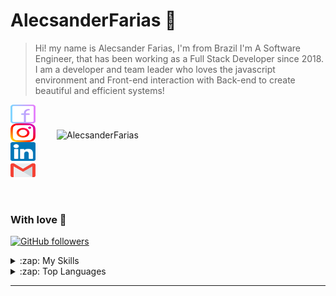# AlecsanderFarias 🚀

> Hi! my name is Alecsander Farias, I'm from Brazil I'm A Software Engineer, that has been working as a Full Stack Developer since 2018.
> I am a developer and team leader who loves the javascript environment and Front-end interaction with Back-end to create beautiful and efficient systems!

<img src="https://github-readme-stats.vercel.app/api?username=AlecsanderFarias&show_icons=true&theme=dracula&locale=en" alt="AlecsanderFarias" width="400px" align="right" hspace="30px" vspace="40px"/>

<p>
  <p>
  <a href="https://www.facebook.com/alecsander.souzafarias/" target="_blank">
    <img align="center" src="./.github/icons/facebook.svg" alt="AlecsanderFarias" height="30" width="40" />
  </a>

  <a href="https://www.instagram.com/alecs_farias/" target="_blank">
    <img align="center" src="./.github/icons/instagram.svg" alt="AlecsanderFarias" height="30" width="40" />
  </a>

  <a href="https://www.linkedin.com/in/alecsander-souza-farias-912905188/" target="_blank">
    <img align="center" src="./.github/icons/linkedin.svg" alt="AlecsanderFarias" height="30" width="40" />
  </a>

  <a href="mailto:alecs@devfarias.com?subject=Hello%20again" target="_blank">
    <img align="center" src="./.github/icons/gmail.svg" alt="AlecsanderFarias" height="30" width="40" />
  </a>
  </p>
</p>

<br>


<h3>With love 💙</h3>

[![GitHub followers](https://img.shields.io/github/followers/AlecsanderFarias.svg?style=social&label=Follow&maxAge=2592000)](https://github.com/AlecsanderFarias?tab=followers)

<details>
  <summary>:zap: My Skills</summary>
  
  </br><b>Databases</b>

  <a href="https://www.postgresql.org/" target="_blank">
      <img align="center" src="https://www.vectorlogo.zone/logos/postgresql/postgresql-icon.svg" alt="PostgreSQL" height="30" width="30" />
  </a>

  <a href="https://www.mongodb.com/" target="_blank">
      <img align="center" src="https://www.vectorlogo.zone/logos/mongodb/mongodb-icon.svg" alt="MongoDB" height="30" width="30" />
  </a>
  
  <a href="https://firebase.google.com/" target="_blank">
      <img align="center" src="https://www.gstatic.com/mobilesdk/160503_mobilesdk/logo/2x/firebase_28dp.png" alt="Firebase" height="30" width="30" />
  </a>


  </br><b>Languages</b>

  <a href="https://nodejs.org/en/" target="_blank">
      <img align="center" src="https://www.vectorlogo.zone/logos/nodejs/nodejs-icon.svg" alt="JavaScript" height="30" width="30" />
  </a>

  <a href="https://www.google.com/search?rlz=1C5CHFA_enBR913BR913&sxsrf=ALeKk02FSQWrZCG57KoNgozn6WlT2V-Hbw%3A1610935910810&ei=Zu4EYLHSMJWf5OUP2-a-4Ao&q=java+language&oq=java+&gs_lcp=CgZwc3ktYWIQAxgAMgQIIxAnMgIIADIHCAAQsQMQQzIECAAQQzIHCAAQsQMQQzIHCAAQsQMQQzIECAAQQzIECAAQQzIECAAQQzIECAAQQzoECAAQR1DjH1jjH2DgKmgAcAJ4AIABeogBepIBAzAuMZgBAKABAaoBB2d3cy13aXrIAQjAAQE&sclient=psy-ab" target="_blank">
      <img align="center" src="https://www.vectorlogo.zone/logos/java/java-icon.svg" alt="Java" height="30" width="30" />
  </a>
  
  <a href="https://www.google.com/search?rlz=1C5CHFA_enBR913BR913&sxsrf=ALeKk03lziKP0THvUNIR5wsHLUSqRTAbCA%3A1610935993586&ei=ue4EYIOuI_Kj5OUPrZm8-Aw&q=c+language&oq=c+language&gs_lcp=CgZwc3ktYWIQARgAMgQIABBDMgIIADIECAAQQzICCAAyAggAMgIIADICCAAyBAgAEEMyAggAMgIIADoECCMQJzoFCAAQsQM6CAguELEDEIMBOgQILhBDOggIABDHARCjAjoICAAQxwEQrwFQ4zVYqkBgxkhoAHAAeACAAZ0BiAHGCZIBBDAuMTCYAQCgAQGqAQdnd3Mtd2l6wAEB&sclient=psy-ab" target="_blank">
      C
  </a>
  
   <a href="https://www.google.com/search?rlz=1C5CHFA_enBR913BR913&sxsrf=ALeKk01faPl9WxLH9q20B0_D9-v-HWeN0g%3A1610936052139&ei=9O4EYNGGCNew5OUPp_maoAw&q=c%2B%2B+language&oq=c%2B%2B+language&gs_lcp=CgZwc3ktYWIQAzICCAAyBQgAEMsBMgUIABDLATIFCAAQywEyBQgAEMsBMgUIABDLATIFCAAQywEyBQgAEMsBMgUIABDLATIFCAAQywE6BAgAEEc6BwgAELEDEEM6BAgAEENQ5xBYwhpg6B5oAHACeACAAYABiAGrCJIBAzAuOZgBAKABAaoBB2d3cy13aXrIAQjAAQE&sclient=psy-ab&ved=0ahUKEwjR0JK5tKTuAhVXGLkGHae8BsQQ4dUDCA0&uact=5" target="_blank">
      C++
  </a>
  
  

  </br><b>Frameworks</b>

  <a href="https://nodejs.org/en/" target="_blank">
      <img align="center" src="https://www.vectorlogo.zone/logos/nodejs/nodejs-icon.svg" alt="NodeJS" height="30" width="30" />
  </a>

  <a href="https://reactjs.org/" target="_blank">
      <img align="center" src="https://www.vectorlogo.zone/logos/reactjs/reactjs-icon.svg" alt="React" height="30" width="30" />
  </a>
  
  <a href=" https://reactnative.dev/" target="_blank">
      <img align="center" src="https://www.vectorlogo.zone/logos/reactjs/reactjs-icon.svg" alt="React Native" height="30" width="30" />
  </a>
  

  </br><b>Clouds</b>

  <a href="https://aws.amazon.com/en/" target="_blank">
      <img align="center" src="https://www.vectorlogo.zone/logos/amazon_aws/amazon_aws-icon.svg" alt="Amazon AWS" height="30" width="30" />
  </a>

  <a href="https://cloud.google.com/" target="_blank">
      <img align="center" src="https://www.vectorlogo.zone/logos/google_cloud/google_cloud-icon.svg" alt="Google Cloud" height="30" width="30" />
  </a>
  
  <a href="https://firebase.google.com/" target="_blank">
      <img align="center" src="https://www.gstatic.com/mobilesdk/160503_mobilesdk/logo/2x/firebase_28dp.png" alt="Firebase" height="30" width="30" />
  </a>

  </br><b>For API</b>

  <a href="https://becode.com.br/o-que-e-api-rest-e-restful/" target="_blank">
      <img align="center" src="./.github/icons/rest.png" alt="Rest" height="30" width="30" />
  </a>


  </br><b>Messaging and Queues</b>

  <a href="https://firebase.google.com/" target="_blank">
      <img align="center" src="https://www.gstatic.com/mobilesdk/160503_mobilesdk/logo/2x/firebase_28dp.png" alt="Firebase" height="30" width="30" />
  </a>

  </br><b>Containerization and Deploy</b>

  <a href="https://www.docker.com/" target="_blank">
      <img align="center" src="https://www.vectorlogo.zone/logos/docker/docker-icon.svg" alt="Docker" height="40" width="40" />
  </a>

  <a href="https://firebase.google.com/" target="_blank">
      <img align="center" src="https://www.gstatic.com/mobilesdk/160503_mobilesdk/logo/2x/firebase_28dp.png" alt="Firebase" height="30" width="30" />
  </a>

  <a href="https://www.heroku.com/" target="_blank">
      <img align="center" src="https://www.vectorlogo.zone/logos/heroku/heroku-icon.svg" alt="Heroku" height="30" width="30" />
  </a>
</details>

<details>
  <summary>:zap: Top Languages</summary>
  
  </br>
  
  <img src="https://github-readme-stats.vercel.app/api/top-langs/?username=AlecsanderFarias&layout=compact&theme=dracula">
</details>



---

